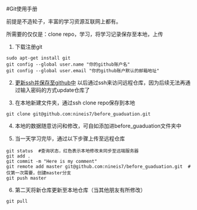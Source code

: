 #Git使用手册

前提是不造轮子，丰富的学习资源互联网上都有。

所需要的仅仅是：clone repo，学习，将学习记录保存至本地，上传

1. 下载注册git
```
sudo apt-get install git
git config --global user.name "你的github账户名"
git config --global user.email "你的github账户默认的邮箱地址"
```

2. [更新ssh并保存至github中](https://www.liaoxuefeng.com/wiki/896043488029600/896954117292416) 以后通过ssh来访问远程仓库，因为后续无法再通过输入密码的方式update仓库了

3. 在本地新建文件夹，通过ssh clone repo保存到本地
```
git clone git@github.com:nineis7/before_guaduation.git
```

4. 本地的数据随意访问和修改，可自如添加进before_guaduation文件夹中

5. 当一天学习完毕，通过以下步骤上传至远程仓库
```
git status  #查询状态，红色表示本地修改未同步至远端服务器
git add .
git commit -m "Here is my comment"
git remote add master git@github.com:nineis7/before_guaduation.git  #仅第一次需要，创建master分支
git push master
```

6. 第二天将新仓库更新至本地仓库（当其他朋友有所修改）
```
git pull
```
